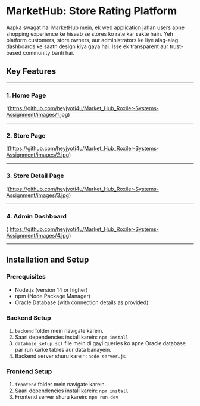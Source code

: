 # MarketHub: Store Rating Platform

Aapka swagat hai MarketHub mein, ek web application jahan users apne shopping experience ke hisaab se stores ko rate kar sakte hain. Yeh platform customers, store owners, aur administrators ke liye alag-alag dashboards ke saath design kiya gaya hai. Isse ek transparent aur trust-based community banti hai.

## Key Features

---

### 1. Home Page
!(https://github.com/heyjyoti4u/Market_Hub_Roxiler-Systems-Assignment/images/1.jpg)

---

### 2. Store Page
!(https://github.com/heyjyoti4u/Market_Hub_Roxiler-Systems-Assignment/images/2.jpg)

---

### 3. Store Detail Page
!(https://github.com/heyjyoti4u/Market_Hub_Roxiler-Systems-Assignment/images/3.jpg)

---

### 4. Admin Dashboard
( https://github.com/heyjyoti4u/Market_Hub_Roxiler-Systems-Assignment/images/4.jpg)

---

## Installation and Setup

### Prerequisites
- Node.js (version 14 or higher)
- npm (Node Package Manager)
- Oracle Database (with connection details as provided)

### Backend Setup
1. `backend` folder mein navigate karein.
2. Saari dependencies install karein: `npm install`
3. `database_setup.sql` file mein di gayi queries ko apne Oracle database par run karke tables aur data banayein.
4. Backend server shuru karein: `node server.js`

### Frontend Setup
1. `frontend` folder mein navigate karein.
2. Saari dependencies install karein: `npm install`
3. Frontend server shuru karein: `npm run dev`
